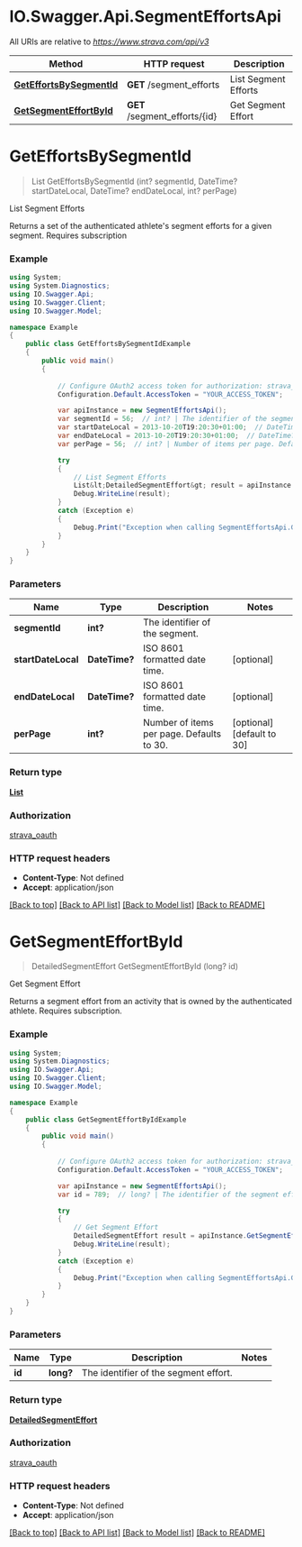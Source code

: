 # IO.Swagger.Api.SegmentEffortsApi

All URIs are relative to *https://www.strava.com/api/v3*

Method | HTTP request | Description
------------- | ------------- | -------------
[**GetEffortsBySegmentId**](SegmentEffortsApi.md#geteffortsbysegmentid) | **GET** /segment_efforts | List Segment Efforts
[**GetSegmentEffortById**](SegmentEffortsApi.md#getsegmenteffortbyid) | **GET** /segment_efforts/{id} | Get Segment Effort


<a name="geteffortsbysegmentid"></a>
# **GetEffortsBySegmentId**
> List<DetailedSegmentEffort> GetEffortsBySegmentId (int? segmentId, DateTime? startDateLocal, DateTime? endDateLocal, int? perPage)

List Segment Efforts

Returns a set of the authenticated athlete's segment efforts for a given segment. Requires subscription

### Example
```csharp
using System;
using System.Diagnostics;
using IO.Swagger.Api;
using IO.Swagger.Client;
using IO.Swagger.Model;

namespace Example
{
    public class GetEffortsBySegmentIdExample
    {
        public void main()
        {
            
            // Configure OAuth2 access token for authorization: strava_oauth
            Configuration.Default.AccessToken = "YOUR_ACCESS_TOKEN";

            var apiInstance = new SegmentEffortsApi();
            var segmentId = 56;  // int? | The identifier of the segment.
            var startDateLocal = 2013-10-20T19:20:30+01:00;  // DateTime? | ISO 8601 formatted date time. (optional) 
            var endDateLocal = 2013-10-20T19:20:30+01:00;  // DateTime? | ISO 8601 formatted date time. (optional) 
            var perPage = 56;  // int? | Number of items per page. Defaults to 30. (optional)  (default to 30)

            try
            {
                // List Segment Efforts
                List&lt;DetailedSegmentEffort&gt; result = apiInstance.GetEffortsBySegmentId(segmentId, startDateLocal, endDateLocal, perPage);
                Debug.WriteLine(result);
            }
            catch (Exception e)
            {
                Debug.Print("Exception when calling SegmentEffortsApi.GetEffortsBySegmentId: " + e.Message );
            }
        }
    }
}
```

### Parameters

Name | Type | Description  | Notes
------------- | ------------- | ------------- | -------------
 **segmentId** | **int?**| The identifier of the segment. | 
 **startDateLocal** | **DateTime?**| ISO 8601 formatted date time. | [optional] 
 **endDateLocal** | **DateTime?**| ISO 8601 formatted date time. | [optional] 
 **perPage** | **int?**| Number of items per page. Defaults to 30. | [optional] [default to 30]

### Return type

[**List<DetailedSegmentEffort>**](DetailedSegmentEffort.md)

### Authorization

[strava_oauth](../README.md#strava_oauth)

### HTTP request headers

 - **Content-Type**: Not defined
 - **Accept**: application/json

[[Back to top]](#) [[Back to API list]](../README.md#documentation-for-api-endpoints) [[Back to Model list]](../README.md#documentation-for-models) [[Back to README]](../README.md)

<a name="getsegmenteffortbyid"></a>
# **GetSegmentEffortById**
> DetailedSegmentEffort GetSegmentEffortById (long? id)

Get Segment Effort

Returns a segment effort from an activity that is owned by the authenticated athlete. Requires subscription.

### Example
```csharp
using System;
using System.Diagnostics;
using IO.Swagger.Api;
using IO.Swagger.Client;
using IO.Swagger.Model;

namespace Example
{
    public class GetSegmentEffortByIdExample
    {
        public void main()
        {
            
            // Configure OAuth2 access token for authorization: strava_oauth
            Configuration.Default.AccessToken = "YOUR_ACCESS_TOKEN";

            var apiInstance = new SegmentEffortsApi();
            var id = 789;  // long? | The identifier of the segment effort.

            try
            {
                // Get Segment Effort
                DetailedSegmentEffort result = apiInstance.GetSegmentEffortById(id);
                Debug.WriteLine(result);
            }
            catch (Exception e)
            {
                Debug.Print("Exception when calling SegmentEffortsApi.GetSegmentEffortById: " + e.Message );
            }
        }
    }
}
```

### Parameters

Name | Type | Description  | Notes
------------- | ------------- | ------------- | -------------
 **id** | **long?**| The identifier of the segment effort. | 

### Return type

[**DetailedSegmentEffort**](DetailedSegmentEffort.md)

### Authorization

[strava_oauth](../README.md#strava_oauth)

### HTTP request headers

 - **Content-Type**: Not defined
 - **Accept**: application/json

[[Back to top]](#) [[Back to API list]](../README.md#documentation-for-api-endpoints) [[Back to Model list]](../README.md#documentation-for-models) [[Back to README]](../README.md)

